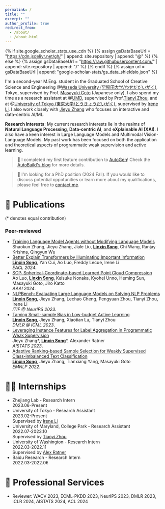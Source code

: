 ```yaml
---
permalink: /
title: ""
excerpt: ""
author_profile: true
redirect_from: 
  - /about/
  - /about.html
---
```


{% if site.google_scholar_stats_use_cdn %}
{% assign gsDataBaseUrl = "https://cdn.jsdelivr.net/gh/" | append: site.repository | append: "@" %}
{% else %}
{% assign gsDataBaseUrl = "https://raw.githubusercontent.com/" | append: site.repository | append: "/" %}
{% endif %}
{% assign url = gsDataBaseUrl | append: "google-scholar-stats/gs_data_shieldsio.json" %}

<span class='anchor' id='about-me'></span>

I'm a second-year M.Eng. student in the Graduated School of Creative Science and Engineering @[Waseda University (早稲田大学/わせだだいがく)](https://www.waseda.jp/top/en/), Tokyo, supervised by Prof. [Masayuki Goto](http://www.it.mgmt.waseda.ac.jp/) (Japanese only). I also spend my time as a research assistant at @[UMD](https://www.umd.edu/), supervised by Prof.[Tianyi Zhou](https://tianyizhou.github.io/), and at @[University of Tokyo (東京大学/とうきょうだいがく)](https://www.u-tokyo.ac.jp/en/), supervised by [Irene Li](https://ireneli.eu/). I also work closely with [Jieyu Zhang](https://jieyuz2.github.io/) who focuses on interactive and data-centric AI/ML.

**Research Interests**: My current research interests lie in the realms of **Natural Language Processing**, **Data-centric AI**, and **eXplainable AI (XAI)**. I also have a keen interest in Large Language Models and Multimodal Vision-Language Models. My past work has been focused on both the application and theoretical aspects of programmatic weak supervision and active learning.

> 📢 I completed my first feature contribution to [AutoGen](https://github.com/microsoft/autogen)! Check the [AutoBuild's blog](https://microsoft.github.io/autogen/blog/2023/11/26/Agent-AutoBuild/) for more details.

> 📢 I'm looking for a PhD position (2024 Fall). If you would like to discuss potential oppotunities or learn more about my qualifications, please feel free to [contact me](mailto:rm.social.song1@gmail.com).

# 📝 Publications

(\* denotes equal contribution)

### Peer-reviewed

- [Training Language Model Agents without Modifying Language Models]()
  <br>Shaokun Zhang, Jieyu Zhang, Jiale Liu, **<u>Linxin Song</u>**, Chi Wang, Ranjay Krishna, Qingyun Wu
- [Better Explain Transformers by Illuminating Important Information](https://arxiv.org/abs/2401.09972)
  <br>**<u>Linxin Song</u>**, Yan Cui, Ao Luo, Freddy Lecue, Irene Li
  <br>*EACL 2024*.
- [SCP: Spherical-Coordinate-based Learned Point Cloud Compression](https://arxiv.org/abs/2308.12535)
  <br>Ao Luo, **<u>Linxin Song</u>**, Keisuke Nonaka, Kyohei Unno, Heming Sun, Masayuki Goto, Jiro Katto
  <br>*AAAI 2024*.
- [NLPBench: Evaluating Large Language Models on Solving NLP Problems](https://arxiv.org/abs/2309.15630)
  <br>**<u>Linxin Song</u>**, Jieyu Zhang, Lechao Cheng, Pengyuan Zhou, Tianyi Zhou, Irene Li
  <br>*ITIF @ NeurIPS 2023*.
- [Taming Small-sample Bias in Low-budget Active Learning](https://arxiv.org/abs/2306.11056)
  <br>**<u>Linxin Song</u>**, Jieyu Zhang, Xiaotian Lu, Tianyi Zhou
  <br>*DMLR @ ICML 2023*.
- [Leveraging Instance Features for Label Aggregation in Programmatic Weak Supervision](https://proceedings.mlr.press/v206/zhang23a.html)
  <br>Jieyu Zhang\*, **<u>Linxin Song</u>**\*, Alexander Ratner
  <br>*AISTATS 2023*.
- [Adaptive Ranking-based Sample Selection for Weakly Supervised Class-imbalanced Text Classification](https://aclanthology.org/2022.findings-emnlp.119/)
  <br>**<u>Linxin Song</u>**, Jieyu Zhang, Tianxiang Yang, Masayuki Goto
  <br>*EMNLP 2022*.

# 👨‍💻 Internships

- Zhejiang Lab - Research Intern
  <br>2023.06-Present
- University of Tokyo - Research Assistant
  <br>2023.02-Present
  <br>Supervised by [Irene Li](https://ireneli.eu/)
- University of Maryland, College Park - Research Assistant
  <br>2022.07-2023.10
  <br>Supervised by [Tianyi Zhou](https://tianyizhou.github.io/)
- University of Washington - Research Intern
  <br>2022.03-2022.11
  <br>Supervised by [Alex Ratner](https://ajratner.github.io/)
- Baidu Research - Research Intern
  <br>2022.03-2022.06

# 🏅 Professional Services

- Reviewer: WACV 2023, ECML-PKDD 2023, NeurIPS 2023, DMLR 2023, ICLR 2024, AISTATS 2024, ACL 2024

